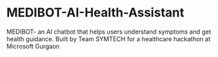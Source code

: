 # MEDIBOT-AI-Health-Assistant
MEDIBOT- an AI chatbot that helps users understand symptoms and get health guidance. Built by Team SYMTECH for a healthcare hackathon at Microsoft Gurgaon
